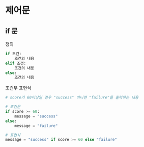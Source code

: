 # 제어문
## if 문
정의
```py
if 조건:
    조건의 내용
elif 조건:
    조건의 내용
else:
    조건의 내용
```

조건부 표현식
```py
# score가 60이상일 경우 "success" 아니면 "failure"를 출력하는 내용

# 조건문
if score >= 60:
    message = "success"
else:
    message = "failure"

# 표현식
message = "success" if score >= 60 else "failure"
```